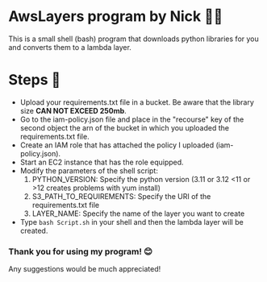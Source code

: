 # AwsLayers program by Nick 👩‍💻
This is a small shell (bash) program that downloads python libraries for you and converts them to a lambda layer.

# Steps 🔨
- Upload your requirements.txt file in a bucket. Be aware that the library size **CAN NOT EXCEED 250mb**.
- Go to the iam-policy.json file and place in the "recourse" key of the second object the arn of the bucket in which you uploaded the requirements.txt file.
- Create an IAM role that has attached the policy I uploaded (iam-policy.json).
- Start an EC2 instance that has the role equipped.
- Modify the parameters of the shell script:
    1) PYTHON_VERSION: Specify the python version (3.11 or 3.12  <11 or >12 creates problems with yum install)
    2) S3_PATH_TO_REQUIREMENTS: Specify the URI of the requirements.txt file
    3) LAYER_NAME: Specify the name of the layer you want to create
- Type `bash Script.sh` in your shell and then the lambda layer will be created.

### Thank you for using my program! 😊
Any suggestions would be much appreciated!
